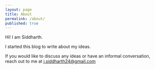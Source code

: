 ```yaml
---
layout: page
title: About
permalink: /about/
published: true
---
```


Hi! I am Siddharth.  

I started this blog to write about my ideas. 

If you would like to discuss any ideas or have an informal conversation, reach out to me at [j.siddharth24@gmail.com](mailto:j.siddharth24:gmail.com)


